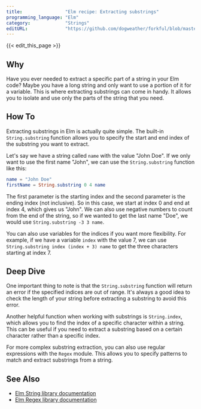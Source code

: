 ```yaml
---
title:                "Elm recipe: Extracting substrings"
programming_language: "Elm"
category:             "Strings"
editURL:              "https://github.com/dogweather/forkful/blob/master/content/en/elm/extracting-substrings.md"
---
```


{{< edit_this_page >}}

## Why
Have you ever needed to extract a specific part of a string in your Elm code? Maybe you have a long string and only want to use a portion of it for a variable. This is where extracting substrings can come in handy. It allows you to isolate and use only the parts of the string that you need.

## How To
Extracting substrings in Elm is actually quite simple. The built-in `String.substring` function allows you to specify the start and end index of the substring you want to extract.

Let's say we have a string called `name` with the value "John Doe". If we only want to use the first name "John", we can use the `String.substring` function like this:

```Elm
name = "John Doe"
firstName = String.substring 0 4 name
```

The first parameter is the starting index and the second parameter is the ending index (not inclusive). So in this case, we start at index 0 and end at index 4, which gives us "John". We can also use negative numbers to count from the end of the string, so if we wanted to get the last name "Doe", we would use `String.substring -3 3 name`.

You can also use variables for the indices if you want more flexibility. For example, if we have a variable `index` with the value 7, we can use `String.substring index (index + 3) name` to get the three characters starting at index 7.

## Deep Dive
One important thing to note is that the `String.substring` function will return an error if the specified indices are out of range. It's always a good idea to check the length of your string before extracting a substring to avoid this error.

Another helpful function when working with substrings is `String.index`, which allows you to find the index of a specific character within a string. This can be useful if you need to extract a substring based on a certain character rather than a specific index.

For more complex substring extraction, you can also use regular expressions with the `Regex` module. This allows you to specify patterns to match and extract substrings from a string.

## See Also
- [Elm String library documentation](https://package.elm-lang.org/packages/elm/core/latest/String)
- [Elm Regex library documentation](https://package.elm-lang.org/packages/elm/regex/latest/Regex)
